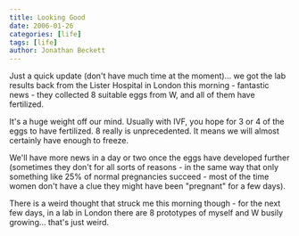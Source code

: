 ```yaml
---
title: Looking Good
date: 2006-01-26
categories: [life]
tags: [life]
author: Jonathan Beckett
---
```


Just a quick update (don't have much time at the moment)... we got the lab results back from the Lister Hospital in London this morning - fantastic news - they collected 8 suitable eggs from W, and all of them have fertilized.

It's a huge weight off our mind. Usually with IVF, you hope for 3 or 4 of the eggs to have fertilized. 8 really is unprecedented. It means we will almost certainly have enough to freeze.

We'll have more news in a day or two once the eggs have developed further (sometimes they don't for all sorts of reasons - in the same way that only something like 25% of normal pregnancies succeed - most of the time women don't have a clue they might have been "pregnant" for a few days).

There is a weird thought that struck me this morning though - for the next few days, in a lab in London there are 8 prototypes of myself and W busily growing... that's just weird.